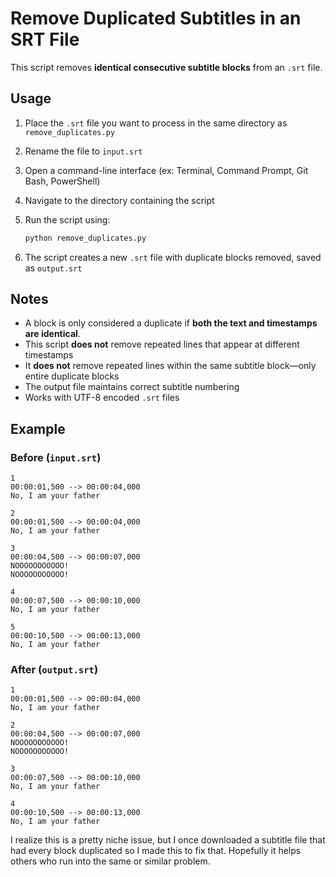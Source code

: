 # Remove Duplicated Subtitles in an SRT File

This script removes **identical consecutive subtitle blocks** from an `.srt` file.

## Usage

1. Place the `.srt` file you want to process in the same directory as `remove_duplicates.py`
2. Rename the file to `input.srt`
3. Open a command-line interface (ex: Terminal, Command Prompt, Git Bash, PowerShell)
4. Navigate to the directory containing the script
5. Run the script using:

   ```sh
   python remove_duplicates.py
   ```

6. The script creates a new `.srt` file with duplicate blocks removed, saved as `output.srt`

## Notes
* A block is only considered a duplicate if **both the text and timestamps are identical**.
* This script **does not** remove repeated lines that appear at different timestamps
* It **does not** remove repeated lines within the same subtitle block&mdash;only entire duplicate blocks
* The output file maintains correct subtitle numbering
* Works with UTF-8 encoded `.srt` files

## Example

### **Before (`input.srt`)**
```srt
1
00:00:01,500 --> 00:00:04,000
No, I am your father

2
00:00:01,500 --> 00:00:04,000
No, I am your father

3
00:00:04,500 --> 00:00:07,000
NOOOOOOOOOOO!
NOOOOOOOOOOO!

4
00:00:07,500 --> 00:00:10,000
No, I am your father

5
00:00:10,500 --> 00:00:13,000
No, I am your father
```

### **After (`output.srt`)**
```srt
1
00:00:01,500 --> 00:00:04,000
No, I am your father

2
00:00:04,500 --> 00:00:07,000
NOOOOOOOOOOO!
NOOOOOOOOOOO!

3
00:00:07,500 --> 00:00:10,000
No, I am your father

4
00:00:10,500 --> 00:00:13,000
No, I am your father
```

I realize this is a pretty niche issue, but I once downloaded a subtitle file that had every block duplicated so I made this to fix that. Hopefully it helps others who run into the same or similar problem.